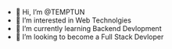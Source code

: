 - 👋 Hi, I’m @TEMPTUN
- 👀 I’m interested in Web Technolgies
- 🌱 I’m currently learning Backend Devlopment
- 💞️ I’m looking to become a Full Stack Devloper

<!---
TEMPTUN/TEMPTUN is a ✨ special ✨ repository because its `README.md` (this file) appears on your GitHub profile.
You can click the Preview link to take a look at your changes.
--->
